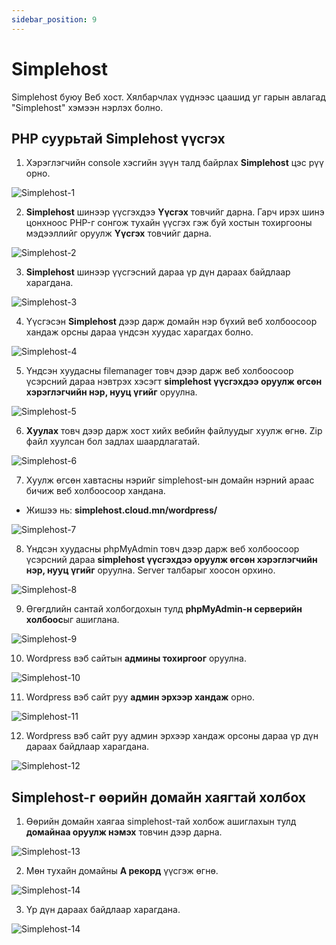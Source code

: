 ```yaml
---
sidebar_position: 9
---
```


# Simplehost

Simplehost буюу Веб хост. Хялбарчлах үүднээс цаашид уг гарын авлагад "Simplehost" хэмээн нэрлэх болно.

## PHP суурьтай Simplehost үүсгэх

1. Хэрэглэгчийн console хэсгийн зүүн талд байрлах **Simplehost** цэс рүү орно.

![Simplehost-1](./img/simplehost/Simplehost-1.png)

2. **Simplehost** шинээр үүсгэхдээ **Үүсгэх** товчийг дарна. Гарч ирэх шинэ цонхноос PHP-г сонгож тухайн үүсгэх гэж буй хостын тохиргооны мэдээллийг оруулж **Үүсгэх** товчийг дарна.

![Simplehost-2](./img/simplehost/Simplehost-2.png)

3. **Simplehost** шинээр үүсгэсний дараа үр дүн дараах байдлаар харагдана.

![Simplehost-3](./img/simplehost/Simplehost-3.png)

4. Үүсгэсэн **Simplehost** дээр дарж домайн нэр бүхий веб холбоосоор хандаж орсны дараа үндсэн хуудас харагдах болно.

![Simplehost-4](./img/simplehost/Simplehost-4.png)

5. Үндсэн хуудасны filemanager товч дээр дарж веб холбоосоор үсэрсний дараа нэвтрэх хэсэгт **simplehost үүсгэхдээ оруулж өгсөн хэрэглэгчийн нэр, нууц үгийг** оруулна.

![Simplehost-5](./img/simplehost/Simplehost-5.png)

6. **Хуулах** товч дээр дарж хост хийх вебийн файлуудыг хуулж өгнө. Zip файл хуулсан бол задлах шаардлагатай.

![Simplehost-6](./img/simplehost/Simplehost-6.png)

7. Хуулж өгсөн хавтасны нэрийг simplehost-ын домайн нэрний араас бичиж веб холбоосоор хандана.

- Жишээ нь: **simplehost.cloud.mn/wordpress/**

![Simplehost-7](./img/simplehost/Simplehost-7.png)

8. Үндсэн хуудасны phpMyAdmin товч дээр дарж веб холбоосоор үсэрсний дараа **simplehost үүсгэхдээ оруулж өгсөн хэрэглэгчийн нэр, нууц үгийг** оруулна. Server талбарыг хоосон орхино.

![Simplehost-8](./img/simplehost/Simplehost-8.png)

9. Өгөгдлийн сантай холбогдохын тулд **phpMyAdmin-н серверийн холбоос**ыг ашиглана.

![Simplehost-9](./img/simplehost/Simplehost-9.png)

10. Wordpress вэб сайтын **админы тохиргоог** оруулна.

![Simplehost-10](./img/simplehost/Simplehost-11.png)

11. Wordpress вэб сайт руу **админ эрхээр хандаж** орно.

![Simplehost-11](./img/simplehost/Simplehost-12.png)

12. Wordpress вэб сайт руу админ эрхээр хандаж орсоны дараа үр дүн дараах байдлаар харагдана.

![Simplehost-12](./img/simplehost/Simplehost-13.png)

## Simplehost-г өөрийн домайн хаягтай холбох

1. Өөрийн домайн хаягаа simplehost-тай холбож ашиглахын тулд **домайнаа оруулж нэмэх** товчин дээр дарна.

![Simplehost-13](./img/simplehost/Simplehost-10.png)

2. Мөн тухайн домайны **A рекорд** үүсгэж өгнө.

![Simplehost-14](./img/simplehost/domain-2.png)

3. Үр дүн дараах байдлаар харагдана.

![Simplehost-14](./img/simplehost/domain-3.png)